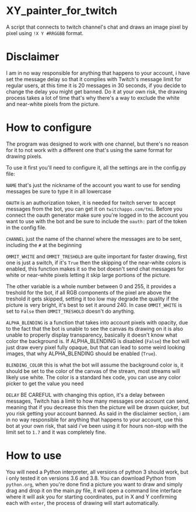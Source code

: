 # XY_painter_for_twitch
A script that connects to twitch channel's chat and draws an image pixel by pixel
using ``!X Y #RRGGBB`` format.

# Disclaimer
I am in no way responsible for anything that happens to your account, i have set the
message delay so that it complies with Twitch's message limit for regular users, at this time
it is 20 messages in 30 seconds, if you decide to change the delay you might get banned.
Do it at your own risk, the drawing process takes a lot of time that's why there's a way to
exclude the white and near-white pixels from the picture.

# How to configure
The program was designed to work with one channel, but there's no reason for it to not work with
a different one that's using the same format for drawing pixels.

To use it first you'll need to configure it, all the settings are in the config.py file:

``NAME`` that's just the nickname of the account you want to use for sending messages
be sure to type it in all lowercase

``OAUTH`` is an authorization token, it is needed for twitch server to accept messages
from the bot, you can get it on ``twitchapps.com/tmi``. Before you connect the oauth generator
make sure you're logged in to the account you want to use with the bot and be sure to
include the ``oauth:`` part of the token in the config file.

``CHANNEL`` just the name of the channel where the messages are to be sent, including the ``#``
at the beginning

``OMMIT_WHITE`` and ``OMMIT_TRESHOLD`` are quite important for faster drawing, first one is
just a switch, if it's ``True`` then the skipping of the near-white colors is enabled,
this function makes it so the bot doesn't send chat messages for white or near-white pixels
letting it skip large portions of the picture.

The other variable is a whole number between 0 and 255, it provides a treshold for the bot,
if all RGB components of the pixel are above the treshold it gets skipped, setting it too low
may degrade the quality if the picture is very bright, it's best to set it around 240.
In case ``OMMIT_WHITE`` is set to ``False`` then ``OMMIT_TRESHOLD`` doesn't do anything.

``ALPHA_BLENDING`` is a function that takes into account pixels with opacity, due to the
fact that the bot is unable to see the canvas its drawing on it is also unable to properly
display transparency, basically it doesn't know what color the background is. If ALPHA_BLENDING
is disabled (``False``) the bot will just draw every pixel fully opaque, but that can lead to some weird
looking images, that why ALPHA_BLENDING should be enabled (``True``).

``BLENDING_COLOR`` this is what the bot will assume the background color is, it should be set to the
color of the canvas of the stream, most streams will likely use white. The color is a standard
hex code, you can use any color picker to get the value you need

``DELAY`` BE CAREFUL with changing this option, it's a delay between messages, Twitch has a
limit to how many messages one account can send, meaning that if you decrease this then the
picture will be drawn quicker, but you risk getting your account banned.
As said in the disclaimer section, i am in no way responsible for anything that happens to
your account, use this bot at your own risk, that said i've been using it for hours non-stop
with the limit set to ``1.7`` and it was completely fine.

# How to use
You will need a Python interpreter, all versions of python 3 should work, but i only tested
it on versions 3.6 and 3.8. You can download Python from ``python.org``, when you're done
find a picture you want to draw and simply drag and drop it on the main.py file, it will open
a command line interface where it will ask you for starting coordinates, put in X and Y confirming
each with ``enter``, the process of drawing will start automatically.
